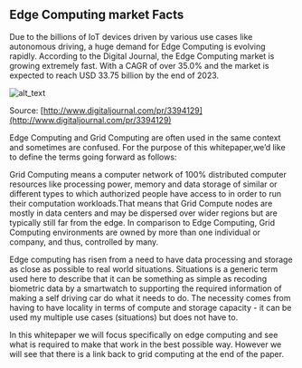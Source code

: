 ## Edge Computing market Facts

Due to the billions of IoT devices driven by various use cases like autonomous driving,  a huge demand for Edge Computing is evolving rapidly. According to the Digital Journal, the Edge Computing market is growing extremely fast. With a  CAGR of over 35.0%  and  the market is expected to  reach  USD 33.75 billion by the end of 2023.


![alt_text](./img/chart.png)

Source: [http://www.digitaljournal.com/pr/3394129](http://www.digitaljournal.com/pr/3394129)

	

Edge Computing and Grid Computing are often used in the same context and sometimes are confused. For the purpose of this whitepaper,we’d like to define the terms going forward as follows: 

Grid Computing means a computer network of 100% distributed computer resources like processing power, memory and data storage of similar or different types to which authorized people have access to in order to run their computation workloads.That means that Grid Compute nodes  are mostly in data centers and may be dispersed over wider regions but are typically still far from the edge. In comparison to Edge Computing,  Grid Computing environments are owned by more than one individual or company, and thus, controlled by many.

Edge computing has risen from a need to have data processing and storage as close as possible to real world situations.  Situations is a generic term used here to describe that it can be something as simple as recoding biometric data by a smartwatch to supporting the required information of making a self driving car do what it needs to do.  The necessity comes from having to have locality in terms of compute and storage capacity - it can be used my multiple use cases (situations) but does not have to.

In this whitepaper we will focus specifically on edge computing and see what  is required to make that work in the best possible way.  However we will see that there is a link back to grid computing at the end of the paper.